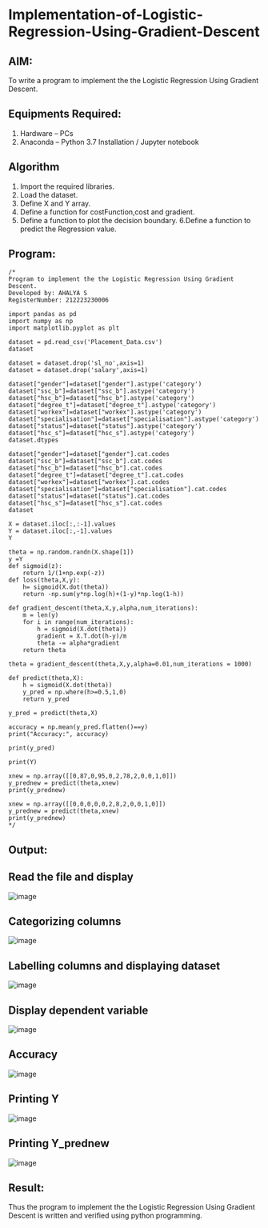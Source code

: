 # Implementation-of-Logistic-Regression-Using-Gradient-Descent

## AIM:
To write a program to implement the the Logistic Regression Using Gradient Descent.

## Equipments Required:
1. Hardware – PCs
2. Anaconda – Python 3.7 Installation / Jupyter notebook

## Algorithm
1. Import the required libraries.
2. Load the dataset.
3. Define X and Y array.
4. Define a function for costFunction,cost and gradient.
5. Define a function to plot the decision boundary. 6.Define a function to predict the Regression value.

## Program:
```
/*
Program to implement the the Logistic Regression Using Gradient Descent.
Developed by: AHALYA S
RegisterNumber: 212223230006

import pandas as pd
import numpy as np
import matplotlib.pyplot as plt

dataset = pd.read_csv('Placement_Data.csv')
dataset

dataset = dataset.drop('sl_no',axis=1)
dataset = dataset.drop('salary',axis=1)

dataset["gender"]=dataset["gender"].astype('category')
dataset["ssc_b"]=dataset["ssc_b"].astype('category')
dataset["hsc_b"]=dataset["hsc_b"].astype('category')
dataset["degree_t"]=dataset["degree_t"].astype('category')
dataset["workex"]=dataset["workex"].astype('category')
dataset["specialisation"]=dataset["specialisation"].astype('category')
dataset["status"]=dataset["status"].astype('category')
dataset["hsc_s"]=dataset["hsc_s"].astype('category')
dataset.dtypes

dataset["gender"]=dataset["gender"].cat.codes
dataset["ssc_b"]=dataset["ssc_b"].cat.codes
dataset["hsc_b"]=dataset["hsc_b"].cat.codes
dataset["degree_t"]=dataset["degree_t"].cat.codes
dataset["workex"]=dataset["workex"].cat.codes
dataset["specialisation"]=dataset["specialisation"].cat.codes
dataset["status"]=dataset["status"].cat.codes
dataset["hsc_s"]=dataset["hsc_s"].cat.codes
dataset

X = dataset.iloc[:,:-1].values
Y = dataset.iloc[:,-1].values
Y

theta = np.random.randn(X.shape[1])
y =Y
def sigmoid(z):
    return 1/(1+np.exp(-z))
def loss(theta,X,y):
    h= sigmoid(X.dot(theta))
    return -np.sum(y*np.log(h)+(1-y)*np.log(1-h))

def gradient_descent(theta,X,y,alpha,num_iterations):
    m = len(y)
    for i in range(num_iterations):
        h = sigmoid(X.dot(theta))
        gradient = X.T.dot(h-y)/m
        theta -= alpha*gradient
    return theta

theta = gradient_descent(theta,X,y,alpha=0.01,num_iterations = 1000)

def predict(theta,X):
    h = sigmoid(X.dot(theta))
    y_pred = np.where(h>=0.5,1,0)
    return y_pred

y_pred = predict(theta,X)

accuracy = np.mean(y_pred.flatten()==y)
print("Accuracy:", accuracy)

print(y_pred)

print(Y)

xnew = np.array([[0,87,0,95,0,2,78,2,0,0,1,0]])
y_prednew = predict(theta,xnew)
print(y_prednew)

xnew = np.array([[0,0,0,0,0,2,8,2,0,0,1,0]])
y_prednew = predict(theta,xnew)
print(y_prednew)
*/
```

## Output:
## Read the file and display
![image](https://github.com/user-attachments/assets/5a85011d-f278-458d-9702-bb535cc33794)

## Categorizing columns
![image](https://github.com/user-attachments/assets/21e56483-719f-4517-aba8-eb5dd288fc4d)

## Labelling columns and displaying dataset
![image](https://github.com/user-attachments/assets/54a4791f-37b5-41cd-af79-f6e52345c9b1)

## Display dependent variable
![image](https://github.com/user-attachments/assets/a986e321-9d41-429d-96a1-77e478d5d86e)

## Accuracy
![image](https://github.com/user-attachments/assets/96b531f6-c912-4f2d-b533-15d97feb9109)

## Printing Y
![image](https://github.com/user-attachments/assets/8ef0e070-d120-4ba6-8ced-7fe48d565af3)

## Printing Y_prednew
![image](https://github.com/user-attachments/assets/b46c9c5c-d527-4744-aee7-2707af6da358)

## Result:
Thus the program to implement the the Logistic Regression Using Gradient Descent is written and verified using python programming.

